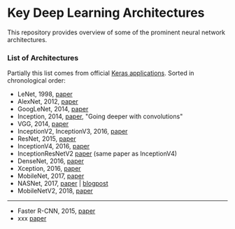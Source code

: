 # Key Deep Learning Architectures

This repository provides overview of some of the prominent neural network architectures.

### List of Architectures

Partially this list comes from official [Keras applications](https://keras.io/applications/). Sorted in chronological order:

- LeNet, 1998, [paper](http://yann.lecun.com/exdb/publis/pdf/lecun-01a.pdf)
- AlexNet, 2012, [paper](https://papers.nips.cc/paper/4824-imagenet-classification-with-deep-convolutional-neural-networks.pdf)
- GoogLeNet, 2014, [paper](https://arxiv.org/abs/1409.4842)
- Inception, 2014, [paper](https://arxiv.org/pdf/1409.4842v1.pdf), "Going deeper with convolutions"
- VGG, 2014, [paper](https://arxiv.org/abs/1409.1556)
- InceptionV2, InceptionV3, 2016, [paper](https://arxiv.org/abs/1512.00567)
- ResNet, 2015, [paper](https://arxiv.org/abs/1512.03385)
- InceptionV4, 2016, [paper](https://arxiv.org/abs/1602.07261)
- InceptionResNetV2 [paper](https://arxiv.org/abs/1602.07261) (same paper as InceptionV4)
- DenseNet, 2016, [paper](https://arxiv.org/abs/1608.06993)
- Xception, 2016, [paper](https://arxiv.org/abs/1610.02357)
- MobileNet, 2017, [paper](https://arxiv.org/abs/1704.04861)
- NASNet, 2017, [paper](https://arxiv.org/pdf/1707.07012.pdf) | [blogpost](https://ai.googleblog.com/2017/11/automl-for-large-scale-image.html)
- MobileNetV2, 2018, [paper](https://arxiv.org/abs/1801.04381)

----

- Faster R-CNN, 2015, [paper](https://arxiv.org/abs/1506.01497)
- xxx [paper]()




